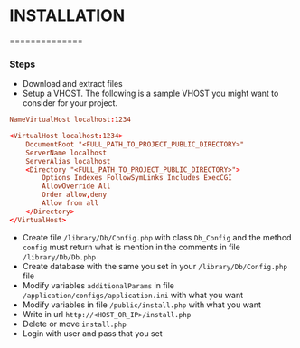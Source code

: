 # INSTALLATION
==============
### Steps
- Download and extract files
- Setup a VHOST. The following is a sample VHOST you might want to consider for your project.

```conf
NameVirtualHost localhost:1234

<VirtualHost localhost:1234>
    DocumentRoot "<FULL_PATH_TO_PROJECT_PUBLIC_DIRECTORY>"
    ServerName localhost
    ServerAlias localhost
	<Directory "<FULL_PATH_TO_PROJECT_PUBLIC_DIRECTORY>">
		Options Indexes FollowSymLinks Includes ExecCGI
		AllowOverride All
		Order allow,deny
		Allow from all
	</Directory>
</VirtualHost>
```
- Create file ```/library/Db/Config.php``` with class ```Db_Config``` and the method ```config``` must return what is mention in the comments in file ```/library/Db/Db.php```
- Create database with the same you set in your ```/library/Db/Config.php``` file
- Modify variables ```additionalParams``` in file ```/application/configs/application.ini``` with what you want
- Modify variables in file ```/public/install.php``` with what you want
- Write in url ```http://<HOST_OR_IP>/install.php```
- Delete or move ```install.php```
- Login with user and pass that you set